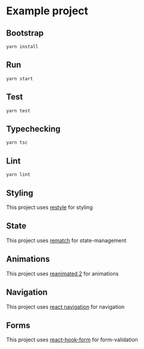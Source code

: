 # Example project

## Bootstrap
```
yarn install
```

## Run
```
yarn start
```

## Test
```
yarn test
```

## Typechecking
```
yarn tsc
```

## Lint
```
yarn lint
```

## Styling
This project uses [restyle](https://github.com/Shopify/restyle) for styling

## State
This project uses [rematch](https://rematch.netlify.app/#/) for state-management

## Animations
This project uses [reanimated 2](https://docs.swmansion.com/react-native-reanimated/) for animations

## Navigation
This project uses [react navigation](https://reactnavigation.org) for navigation

## Forms
This project uses [react-hook-form](https://react-hook-form.com) for form-validation